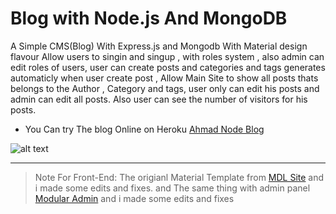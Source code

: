 # Blog with Node.js And MongoDB
A Simple CMS(Blog) With Express.js and Mongodb With Material design flavour
Allow users to singin and singup , with roles system , also admin can edit roles of users, 
user can create posts and categories and tags generates automaticly when user create post , 
Allow Main Site to show all posts thats belongs to the Author , Category and tags,
user only can edit his posts and admin can edit all posts.
Also user can see the number of visitors for his posts.

*  You Can try The blog Online on Heroku
[Ahmad Node Blog](https://ahmadnodeblog.herokuapp.com/)

![alt text](http://i.imgur.com/7nqgMQk.png "Simple Clean Blog")

***


> Note For Front-End: The origianl Material Template from [MDL Site](https://getmdl.io/templates/index.html) and i made some edits and fixes.
and
> The same thing  with admin panel [Modular Admin](https://github.com/modularcode/modular-admin-html) and i made some edits and fixes


